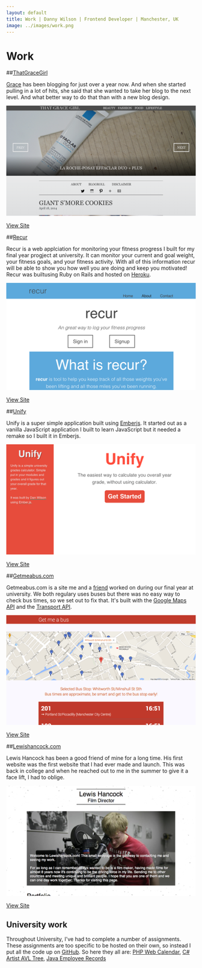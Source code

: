```yaml
---
layout: default
title: Work | Danny Wilson | Frontend Developer | Manchester, UK
image: ../images/work.png
---
```


# Work

##[ThatGraceGirl](http://thatgracegirl.com)

[Grace](http://twitter.com/thatgracegirlca) has been blogging for just over a year now. And when she started pulling in a lot of hits, she said that she wanted to take her blog to the next level. And what better way to do that than with a new blog design.

<div class="browser">
<div class="top--bar">
<div class="buttons">
</div>
</div>
<div class="window">
<img src="../images/tgg.png" alt="Recur fitness monitoring application">
</div>
</div>

<p class="view--site">
<a href="http://thatgracegirl.com" class="view--site--btn">View Site</a>
</p>

##[Recur](http://recurapp.co)

Recur is a web applciation for monitoring your fitness progress I built for my final year progject at university. It can monitor your current and goal weight, your fitness goals, and your fitness activity. With all of this information recur will be able to show you how well you are doing and keep you motivated! Recur was builtusing Ruby on Rails and hosted on [Heroku](http://heroku.com).


<div class="browser">
<div class="top--bar">
<div class="buttons">
</div>
</div>
<div class="window">
<img src="../images/recur.png" alt="Recur fitness monitoring application">
</div>
</div>

<p class="view--site">
<a href="http://recurapp.co" class="view--site--btn">View Site</a>
</p>

##[Unify](http://danwilson.co/unify)

Unify is a super simple application built using [Emberjs](http://emberjs.com). It started out as a vanilla JavaScript application I built to learn JavaScript but it needed a remake so I built it in Emberjs.

<div class="browser">
<div class="top--bar">
<div class="buttons">
</div>
</div>
<div class="window">
<img src="../images/unify.png" alt="Recur fitness monitoring application">
</div>
</div>

<p class="view--site">
<a href="http://danwilson.co/unify" class="view--site--btn">View Site</a>
</p>

##[Getmeabus.com](http://getmeabus.com)

Getmeabus.com is a site me and a [friend](http://syeefkarim.com) worked on during our final year at university. We both regulary uses buses but there was no easy way to check bus times, so we set out to fix that. It's built with the [Google Maps API](https://developers.google.com/maps/) and the [Transport API](http://transportapi.com/).

<div class="browser">
<div class="top--bar">
<div class="buttons">
</div>
</div>
<div class="window">
<img src="../images/getmeabus.png" alt="Recur fitness monitoring application">
</div>
</div>

<p class="view--site">
<a href="http://getmeabus.com" class="view--site--btn">View Site</a>
</p>

##[Lewishancock.com](http://lewishancock.com)

Lewis Hancock has been a good friend of mine for a long time. His first website was the first website that I had ever made and launch. This was back in college and when he reached out to me in the summer to give it a face lift, I had to oblige.

<div class="browser">
<div class="top--bar">
<div class="buttons">
</div>
</div>
<div class="window">
<img src="../images/lewishancock.png" alt="Recur fitness monitoring application">
</div>
</div>

<p class="view--site">
<a href="http://lewishancock.com" class="view--site--btn">View Site</a>
</p>

## University work
Throughout University, I've had to complete a number of assignments. These assignments are too specific to be hosted on their own, so instead I put all the code up on [GitHub](http://github.com/wilsonand1). So here they all are: [PHP Web Calendar](https://github.com/wilsonand1/web-calendar), [C# Artist AVL Tree](https://github.com/wilsonand1/Artist-AVL-Tree), [Java Employee Records](https://github.com/wilsonand1/Employee-Record)
